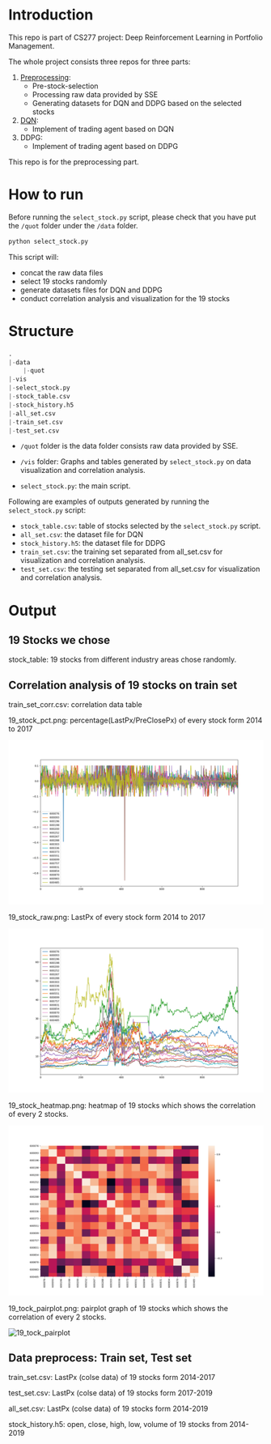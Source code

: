 # Introduction

This repo is part of CS277 project: Deep Reinforcement Learning in Portfolio Management.

The whole project consists three repos for three parts:

1. [Preprocessing](https://github.com/WJie12/autotrading_preprocessing):
    * Pre-stock-selection
    * Processing raw data provided by SSE
    * Generating datasets for DQN and DDPG based on the selected stocks
2. [DQN](https://github.com/WJie12/autotrading_DQN):
    * Implement of trading agent based on DQN
3. DDPG:
    * Implement of trading agent based on DDPG

This repo is for the preprocessing part.

# How to run

Before running the `select_stock.py` script, please check that you have put the `/quot` folder under the `/data` folder.

```python
python select_stock.py
```
This script will:
* concat the raw data files
* select 19 stocks randomly
* generate datasets files for DQN and DDPG 
* conduct correlation analysis and visualization for the 19 stocks 

# Structure
```python
.
|-data
    |-quot
|-vis
|-select_stock.py
|-stock_table.csv
|-stock_history.h5
|-all_set.csv
|-train_set.csv
|-test_set.csv
```

* `/quot` folder is the data folder consists raw data provided by SSE.

* `/vis` folder: Graphs and tables generated by `select_stock.py` on data visualization and correlation analysis.

* `select_stock.py`: the main script.

Following are examples of outputs generated by running the `select_stock.py` script:

* `stock_table.csv`: table of stocks selected by the `select_stock.py` script.
* `all_set.csv`: the dataset file for DQN
* `stock_history.h5`: the dataset file for DDPG
* `train_set.csv`: the training set separated from all_set.csv for visualization and correlation analysis.
* `test_set.csv`: the testing set separated from all_set.csv for visualization and correlation analysis.

# Output

## 19 Stocks we chose

stock_table: 19 stocks from different industry areas chose randomly.

## Correlation analysis of 19 stocks on train set

train_set_corr.csv: correlation data table 

19_stock_pct.png:  percentage(LastPx/PreClosePx) of every stock form 2014 to 2017

![19_stock_pct](vis/19_stock_pct.png)

19_stock_raw.png: LastPx of every stock form 2014 to 2017

![19_stock_raw](vis/19_stocks_raw.png)

19_stock_heatmap.png: heatmap of 19 stocks which shows the correlation of every 2 stocks. 

![19_stock_heatmap](vis/19_stocks_heatmap.png)

19_tock_pairplot.png: pairplot graph of 19 stocks which shows the correlation of every 2 stocks.

![19_tock_pairplot](vis/19_stocks_pairplot.png) 

## Data preprocess: Train set, Test set

train_set.csv:  LastPx (colse data) of 19 stocks form 2014-2017

test_set.csv:  LastPx (colse data) of 19 stocks form 2017-2019

all_set.csv: LastPx (colse data) of 19 stocks form 2014-2019

stock_history.h5: open, close, high, low, volume of 19 stocks from 2014-2019

